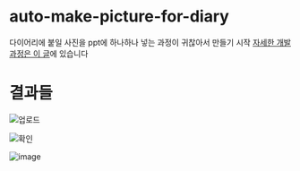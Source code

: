 # auto-make-picture-for-diary
다이어리에 붙일 사진을 ppt에 하나하나 넣는 과정이 귀찮아서 만들기 시작
[자세한 개발 과정은 이 글](https://github.com/codingbotPark/auto-make-picture-for-diary/blob/main/v1/README.md)에 있습니다

# 결과들

![업로드](https://user-images.githubusercontent.com/85085375/178992918-e321ac31-4c07-4ee9-97f6-1a706062cb75.gif)

![확인](https://user-images.githubusercontent.com/85085375/178999149-dcebd34c-d5ab-41ff-8eea-14124acf43c0.gif)

![image](https://user-images.githubusercontent.com/85085375/180642932-18926f98-8a31-4816-9e07-58d8cc8ee5be.png)
